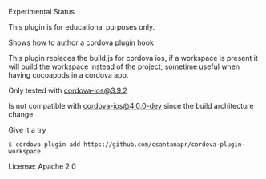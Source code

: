 Experimental Status

This plugin is for educational purposes only.

Shows how to author a cordova plugin hook

This plugin replaces the build.js for cordova ios, if a workspace is present it will
build the workspace instead of the project, sometime useful when having cocoapods in a 
cordova app.

Only tested with cordova-ios@3.9.2

Is not compatible with cordova-ios@4.0.0-dev since the build architecture change

Give it a try

    $ cordova plugin add https://github.com/csantanapr/cordova-plugin-workspace

License: Apache 2.0
